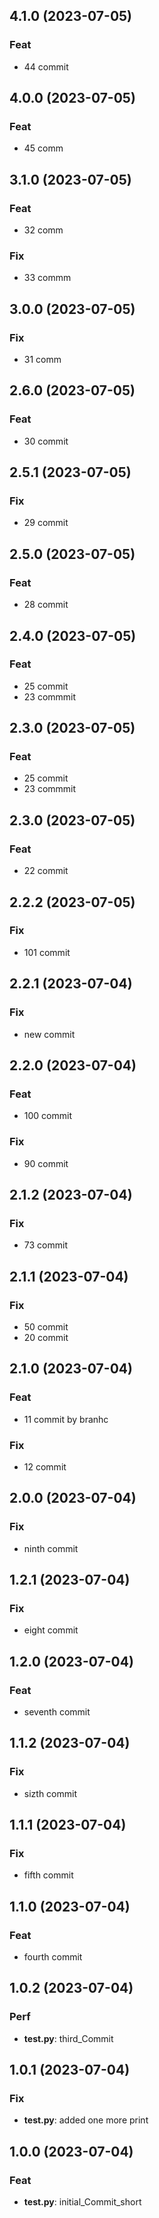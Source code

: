 ## 4.1.0 (2023-07-05)

### Feat

- 44 commit

## 4.0.0 (2023-07-05)

### Feat

- 45 comm

## 3.1.0 (2023-07-05)

### Feat

- 32 comm

### Fix

- 33 commm

## 3.0.0 (2023-07-05)

### Fix

- 31 comm

## 2.6.0 (2023-07-05)

### Feat

- 30 commit

## 2.5.1 (2023-07-05)

### Fix

- 29 commit

## 2.5.0 (2023-07-05)

### Feat

- 28 commit

## 2.4.0 (2023-07-05)

### Feat

- 25 commit
- 23 commmit

## 2.3.0 (2023-07-05)

### Feat

- 25 commit
- 23 commmit

## 2.3.0 (2023-07-05)

### Feat

- 22 commit

## 2.2.2 (2023-07-05)

### Fix

- 101 commit

## 2.2.1 (2023-07-04)

### Fix

- new commit

## 2.2.0 (2023-07-04)

### Feat

- 100 commit

### Fix

- 90 commit

## 2.1.2 (2023-07-04)

### Fix

- 73 commit

## 2.1.1 (2023-07-04)

### Fix

- 50 commit
- 20 commit

## 2.1.0 (2023-07-04)

### Feat

- 11 commit by branhc

### Fix

- 12 commit

## 2.0.0 (2023-07-04)

### Fix

- ninth commit

## 1.2.1 (2023-07-04)

### Fix

- eight commit

## 1.2.0 (2023-07-04)

### Feat

- seventh commit

## 1.1.2 (2023-07-04)

### Fix

- sizth commit

## 1.1.1 (2023-07-04)

### Fix

- fifth commit

## 1.1.0 (2023-07-04)

### Feat

- fourth commit

## 1.0.2 (2023-07-04)

### Perf

- **test.py**: third_Commit

## 1.0.1 (2023-07-04)

### Fix

- **test.py**: added one more print

## 1.0.0 (2023-07-04)

### Feat

- **test.py**: initial_Commit_short
